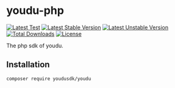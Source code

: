 # youdu-php

[![Latest Test](https://github.com/youdusdk/youdu-php/workflows/tests/badge.svg)](https://github.com/youdusdk/youdu-php/actions)
[![Latest Stable Version](https://poser.pugx.org/youdusdk/youdu-php/v/stable.svg)](https://packagist.org/packages/youdusdk/youdu-php)
[![Latest Unstable Version](https://poser.pugx.org/youdusdk/youdu-php/v/unstable.svg)](https://packagist.org/packages/youdusdk/youdu-php)
[![Total Downloads](https://img.shields.io/packagist/dt/youdusdk/youdu-php)](https://packagist.org/packages/youdusdk/youdu-php)
[![License](https://img.shields.io/packagist/l/youdusdk/youdu-php)](https://github.com/friendsofhyperf/youdu-php)

The php sdk of youdu.

## Installation

```shell
composer require youdusdk/youdu
```

